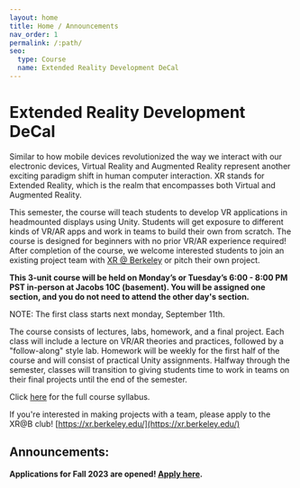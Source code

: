 ```yaml
---
layout: home
title: Home / Announcements
nav_order: 1
permalink: /:path/
seo:
  type: Course
  name: Extended Reality Development DeCal
---
```


# Extended Reality Development DeCal

Similar to how mobile devices revolutionized the way we interact with our electronic devices, Virtual Reality and Augmented Reality represent another exciting paradigm shift in human computer interaction. XR stands for Extended Reality, which is the realm that encompasses both Virtual and Augmented Reality.

This semester, the course will teach students to develop VR applications in headmounted displays using Unity. Students will get exposure to different kinds of VR/AR apps and work in teams to build their own from scratch. The course is designed for beginners with no prior VR/AR experience required! After completion of the course, we welcome interested students to join an existing project team with [XR @ Berkeley](https://xr.berkeley.edu/) or pitch their own project.

**This 3-unit course will be held on Monday’s or Tuesday’s 6:00 - 8:00 PM PST in-person at Jacobs 10C (basement). You will be assigned one section, and you do not need to attend the other day's section.**

NOTE: The first class starts next monday, September 11th.

The course consists of lectures, labs, homework, and a final project. Each class will include a lecture on VR/AR theories and practices, followed by a "follow-along" style lab. Homework will be weekly for the first half of the course and will consist of practical Unity assignments. Halfway through the semester, classes will transition to giving students time to work in teams on their final projects until the end of the semester.

Click [here](https://docs.google.com/document/d/1huxZqgTeCkw_s2-Sz9epXBjSAvz5Ej7BW3CXJYCf4O4/edit?usp=sharing) for the full course syllabus.

If you're interested in making projects with a team, please apply to the XR@B club! [https://xr.berkeley.edu/](https://xr.berkeley.edu/)

## Announcements:
**Applications for Fall 2023 are opened! [Apply here](https://forms.gle/cEDkvHTXWG3f5An36).**